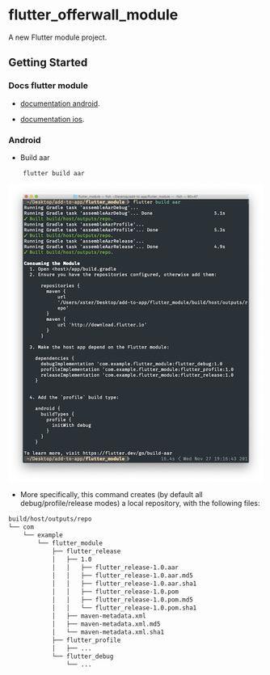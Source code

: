 # flutter_offerwall_module

A new Flutter module project.

## Getting Started

### Docs flutter module

- [documentation android](https://docs.flutter.dev/add-to-app/android/project-setup?tab=with-android-studio).

- [documentation ios](https://docs.flutter.dev/add-to-app/ios/project-setup).

### Android
- Build aar

```
    flutter build aar
```
![Alt text](image.png)

- More specifically, this command creates (by default all debug/profile/release modes) a local repository, with the following files:

```
build/host/outputs/repo
└── com
    └── example
        └── flutter_module
            ├── flutter_release
            │   ├── 1.0
            │   │   ├── flutter_release-1.0.aar
            │   │   ├── flutter_release-1.0.aar.md5
            │   │   ├── flutter_release-1.0.aar.sha1
            │   │   ├── flutter_release-1.0.pom
            │   │   ├── flutter_release-1.0.pom.md5
            │   │   └── flutter_release-1.0.pom.sha1
            │   ├── maven-metadata.xml
            │   ├── maven-metadata.xml.md5
            │   └── maven-metadata.xml.sha1
            ├── flutter_profile
            │   ├── ...
            └── flutter_debug
                └── ...

```